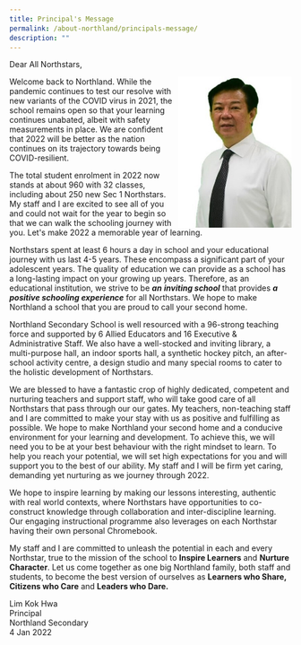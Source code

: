 ```yaml
---
title: Principal's Message
permalink: /about-northland/principals-message/
description: ""
---
```

<p>Dear All Northstars,</p>
<img style="width: 40%;" src="/images/princ.jpg" align = "right" />
<p>Welcome back to Northland. While the pandemic continues to test our resolve with new variants of the COVID virus in 2021, the school remains open so that your learning continues unabated, albeit with safety measurements in place. We are confident that 2022 will be better as the nation continues on its trajectory towards being COVID-resilient.</p>
<p>The total student enrolment in 2022 now stands at about 960 with 32 classes, including about 250 new Sec 1 Northstars. My staff and I are excited to see all of you and could not wait for the year to begin so that we can walk the schooling journey with you. Let's make 2022 a memorable year of learning.</p>
<p>Northstars spent at least 6 hours a day in school and your educational journey with us last 4-5 years. These encompass a significant part of your adolescent years. The quality of education we can provide as a school has a long-lasting impact on your growing up years. Therefore, as an educational institution, we strive to be&nbsp;<strong><em>an</em></strong>&nbsp;<strong><em>inviting school</em></strong>&nbsp;that provides&nbsp;<strong><em>a positive schooling experience</em></strong>&nbsp;for all Northstars. We hope to make Northland a school that you are proud to call your second home.</p>
<p>Northland&nbsp;Secondary School is well resourced with a 96-strong teaching force and supported by 6 Allied Educators and 16 Executive &amp; Administrative Staff. We also have a well-stocked and inviting library, a multi-purpose hall, an indoor sports hall, a synthetic hockey pitch, an after- school activity centre, a design studio and many special rooms to cater to the holistic development of Northstars.</p>
<p>We are blessed to have a fantastic crop of highly dedicated, competent and nurturing teachers and support staff, who will take good care of all Northstars that pass through our our gates. My teachers, non-teaching staff and I are committed to make your stay with us as positive and fulfilling as possible. We hope to make Northland your second home and a conducive environment for your learning and development. To achieve this, we will need you to be at your best behaviour with the right mindset to learn. To help you reach your potential, we will set high expectations for you and will support you to the best of our ability. My staff and I will be firm yet caring, demanding yet nurturing as we journey through 2022.</p>
<p>We hope to inspire learning by making our lessons interesting, authentic with real world contexts, where Northstars have opportunities to co-construct knowledge through collaboration and inter-discipline learning. Our engaging instructional programme also leverages on each Northstar having their own personal Chromebook.</p>
<p>My staff and I are committed to unleash the potential in each and every Northstar, true to the mission of the school to&nbsp;<strong>Inspire Learners</strong>&nbsp;and&nbsp;<strong>Nurture Character</strong>. Let us come together as one big Northland family, both staff and students, to become the best version of ourselves as&nbsp;<strong>Learners who Share, Citizens who Care</strong>&nbsp;and&nbsp;<strong>Leaders who Dare.</strong></p>
<p>Lim Kok Hwa<br />Principal<br />Northland Secondary<br />4 Jan 2022</p>